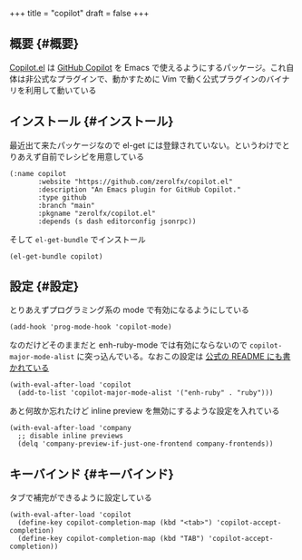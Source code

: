 +++
title = "copilot"
draft = false
+++

## 概要 {#概要}

[Copilot.el](https://github.com/zerolfx/copilot.el) は [GitHub Copilot](https://github.com/features/copilot) を Emacs で使えるようにするパッケージ。これ自体は非公式なプラグインで、動かすために Vim で動く公式プラグインのバイナリを利用して動いている


## インストール {#インストール}

最近出て来たパッケージなので el-get には登録されていない。というわけでとりあえず自前でレシピを用意している

```emacs-lisp
(:name copilot
       :website "https://github.com/zerolfx/copilot.el"
       :description "An Emacs plugin for GitHub Copilot."
       :type github
       :branch "main"
       :pkgname "zerolfx/copilot.el"
       :depends (s dash editorconfig jsonrpc))
```

そして `el-get-bundle` でインストール

```emacs-lisp
(el-get-bundle copilot)
```


## 設定 {#設定}

とりあえずプログラミング系の mode で有効になるようにしている

```emacs-lisp
(add-hook 'prog-mode-hook 'copilot-mode)
```

なのだけどそのままだと enh-ruby-mode では有効にならないので
`copilot-major-mode-alist` に突っ込んでいる。なおこの設定は [公式の README にも書かれている](https://github.com/zerolfx/copilot.el#programming-language-detection)

```emacs-lisp
(with-eval-after-load 'copilot
  (add-to-list 'copilot-major-mode-alist '("enh-ruby" . "ruby")))
```

あと何故か忘れたけど inline preview を無効にするような設定を入れている

```emacs-lisp
(with-eval-after-load 'company
  ;; disable inline previews
  (delq 'company-preview-if-just-one-frontend company-frontends))
```


## キーバインド {#キーバインド}

タブで補完ができるように設定している

```emacs-lisp
(with-eval-after-load 'copilot
  (define-key copilot-completion-map (kbd "<tab>") 'copilot-accept-completion)
  (define-key copilot-completion-map (kbd "TAB") 'copilot-accept-completion))
```
